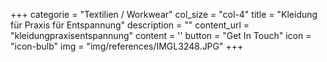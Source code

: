+++
  categorie = "Textilien / Workwear"
  col_size = "col-4"
  title = "Kleidung für Praxis für Entspannung"
  description = ""
  content_url = "kleidungpraxisentspannung"
  content = ''
  button = "Get In Touch"
  icon = "icon-bulb"
  img = "img/references/IMGL3248.JPG"
+++